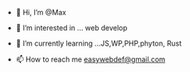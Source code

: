 - 👋 Hi, I’m @Max
- 👀 I’m interested in ... web develop
- 🌱 I’m currently learning ...JS,WP,PHP,phyton, Rust

- 📫 How to reach me easywebdef@gmail.com





<!---
MaxGlinko78/MaxGlinko78 is a ✨ special ✨ repository because its `README.md` (this file) appears on your GitHub profile.
You can click the Preview link to take a look at your changes.
--->
